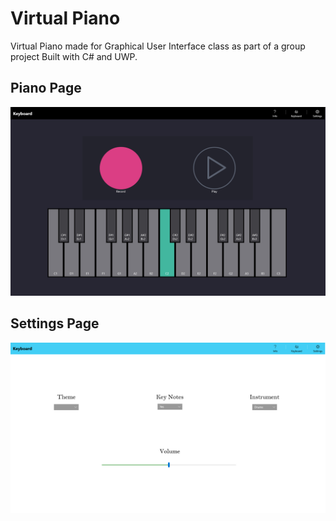 # Virtual Piano
Virtual Piano made for Graphical User Interface class as part of a group project Built with C# and UWP.

## Piano Page
![Virtual Piano](/pianoImg.PNG)

## Settings Page
![Settings Page](/settingsImg.PNG)

